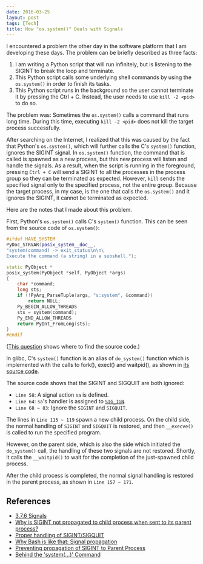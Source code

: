 ```yaml
---
date: 2016-03-25
layout: post
tags: [Tech]
title: How "os.system()" Deals with Signals
---
```


I encountered a problem the other day in the software platform that I am developing these days. The problem can be briefly described as three facts:

1. I am writing a Python script that will run infinitely, but is listening to the SIGINT to break the loop and terminate.
2. This Python script calls some underlying shell commands by using the ```os.system()``` in order to finish its tasks.
3. This Python script runs in the background so the user cannot terminate it by pressing the Ctrl + C. Instead, the user needs to use ```kill -2 <pid>``` to do so.

The problem was: Sometimes the ```os.system()``` calls a command that runs long time. During this time, executing ```kill -2 <pid>``` does not kill the target process successfully.

After searching on the Internet, I realized that this was caused by the fact that Python's ```os.system()```, which will further calls the C's ```system()``` function, ignores the SIGINT signal. In ```os.system()``` function, the command that is called is spawned as a new process, but this new process will listen and handle the signals. As a result, when the script is running in the foreground, pressing ```Ctrl + C``` will send a SIGINT to all the processes in the process group so they can be terminated as expected. However, ```kill``` sends the specified signal only to the specified process, not the entire group. Because the target process, in my case, is the one that calls the ```os.system()``` and it ignores the SIGINT, it cannot be terminated as expected.

Here are the notes that I made about this problem.

First, Python's ```os.system()``` calls C's ```system()``` function. This can be seen from the source code of ```os.system()```:

```c++
#ifdef HAVE_SYSTEM
PyDoc_STRVAR(posix_system__doc__,
"system(command) -> exit_status\n\n\
Execute the command (a string) in a subshell.");

static PyObject *
posix_system(PyObject *self, PyObject *args)
{
    char *command;
    long sts;
    if (!PyArg_ParseTuple(args, "s:system", &command))
        return NULL;
    Py_BEGIN_ALLOW_THREADS
    sts = system(command);
    Py_END_ALLOW_THREADS
    return PyInt_FromLong(sts);
}
#endif
```

([This question](http://stackoverflow.com/questions/14613223/python-os-library-source-code-location) shows where to find the source code.)

In glibc, C's ```system()``` function is an alias of ```do_system()``` function which is implemented with the calls to fork(), execl() and waitpid(), as shown in [its source code](http://code.metager.de/source/xref/gnu/glibc/sysdeps/posix/system.c).

The source code shows that the SIGINT and SIGQUIT are both ignored:

- ```Line 58```: A signal action ```sa``` is defined.
- ```Line 64```: ```sa```'s handler is assigned to [```SIG_IGN```](http://code.metager.de/source/xref/gnu/gcc/fixincludes/tests/base/sys/signal.h).
- ```Line 68 ~ 83```: Ignore the ```SIGINT``` and ```SIGQUIT```.

The lines in ```Line 115 ~ 119``` spawn a new child process. On the child side, the normal handling of ```SIGINT``` and ```SIGQUIT``` is restored, and then ```__execve()``` is called to run the specified program.

However, on the parent side, which is also the side which initiated the ```do_system()``` call, the handling of these two signals are not restored. Shortly, it calls the ```__waitpid()``` to wait for the completion of the just-spawned child process.

After the child process is completed, the normal signal handling is restored in the parent process, as shown in ```Line 157 ~ 171```.

## References

- [3.7.6 Signals](https://www.gnu.org/software/bash/manual/html_node/Signals.html)
- [Why is SIGINT not propagated to child process when sent to its parent process?](http://unix.stackexchange.com/questions/149741/why-is-sigint-not-propagated-to-child-process-when-sent-to-its-parent-process)
- [Proper handling of SIGINT/SIGQUIT](http://www.cons.org/cracauer/sigint.html)
- [Why Bash is like that: Signal propagation](http://www.vidarholen.net/contents/blog/?p=34)
- [Preventing propagation of SIGINT to Parent Process](http://unix.stackexchange.com/questions/80975/preventing-propagation-of-sigint-to-parent-process)
- [Behind the 'system(...)' Command](http://www.csc.villanova.edu/~mdamian/Past/csc2405sp13/notes/Exec.pdf)
